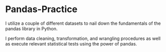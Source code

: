 # Pandas-Practice
I utilize a couple of different datasets to nail down the fundamentals of the pandas library in Python.

I perform data cleaning, transformation, and wrangling procedures as well as execute relevant statistical tests using the power of pandas.
